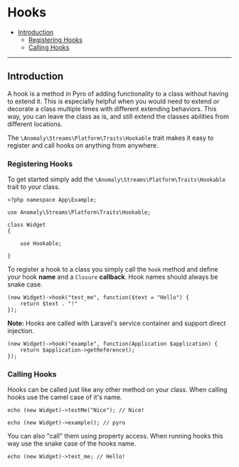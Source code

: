# Hooks

- [Introduction](#introduction)
	- [Registering Hooks](#registering-hooks)
	- [Calling Hooks](#calling-hooks)

<hr>

<a name="introduction"></a>
## Introduction

A hook is a method in Pyro of adding functionality to a class without having to extend it. This is especially helpful when you would need to extend or decorate a class multiple times with different extending behaviors. This way, you can leave the class as is, and still extend the classes abilities from different locations.

The `\Anomaly\Streams\Platform\Traits\Hookable` trait makes it easy to register and call hooks on anything from anywhere.

<a name="registering-hooks"></a>
### Registering Hooks

To get started simply add the `\Anomaly\Streams\Platform\Traits\Hookable` trait to your class.

	<?php namespace App\Example;
	
	use Anomaly\Streams\Platform\Traits\Hookable;
	
	class Widget
	{
		
		use Hookable;
		
	}

To register a hook to a class you simply call the `hook` method and define your hook **name** and a `Closure` **callback**. Hook names should always be snake case.

	(new Widget)->hook("test_me", function($text = "Hello") {
		return $text . "!"
	});

<div class="alert alert-info">
<strong>Note:</strong> Hooks are called with Laravel's service container and support direct injection.
</div>

	(new Widget)->hook("example", function(Application $application) {
		return $application->getReference();
	});

<a name="calling-hooks"></a>
### Calling Hooks

Hooks can be called just like any other method on your class. When calling hooks use the camel case of it's name.

	echo (new Widget)->testMe("Nice"); // Nice!
	
	echo (new Widget)->example(); // pyro

You can also "call" them using property access. When running hooks this way use the snake case of the hooks name.

	echo (new Widget)->test_me; // Hello!